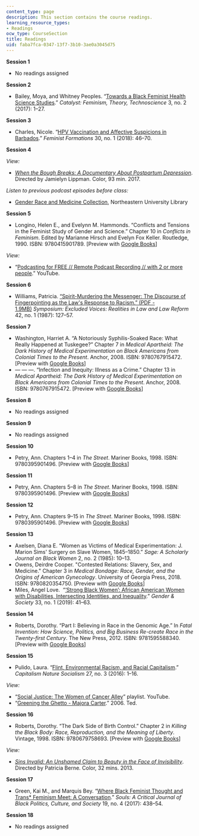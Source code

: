 ```yaml
---
content_type: page
description: This section contains the course readings.
learning_resource_types:
- Readings
ocw_type: CourseSection
title: Readings
uid: faba7fca-0347-13f7-3b10-3ae0a3045d75
---
```


****Session 1****

*   No readings assigned

**Session 2**

*   Bailey, Moya, and Whitney Peoples. “[Towards a Black Feminist Health Science Studies](https://catalystjournal.org/index.php/catalyst/article/view/28844/html_17).” _Catalyst: Feminism, Theory, Technoscience_ 3, no. 2 (2017): 1–27.

**Session 3**

*   Charles, Nicole. “[HPV Vaccination and Affective Suspicions in Barbados](https://muse.jhu.edu/article/692044).” _Feminist Formations_ 30, no. 1 (2018): 46–70.

**Session 4**

_View:_

*   _[When the Bough Breaks: A Documentary About Postpartum Depression](https://www.whentheboughbreaksfilm.com/#!/)_. Directed by Jamielyn Lippman. Color, 93 min. 2017.

_Listen to previous podcast episodes before class:_

*   [Gender Race and Medicine Collection](https://repository.library.northeastern.edu/collections/neu:cj82qp24x), Northeastern University Library

**Session 5**

*   Longino, Helen E., and Evelynn M. Hammonds. “Conflicts and Tensions in the Feminist Study of Gender and Science.” Chapter 10 in _Conflicts in Feminism_. Edited by Marianne Hirsch and Evelyn Fox Keller. Routledge, 1990. ISBN: ‎9780415901789. \[Preview with [Google Books](https://www.google.com/books/edition/Conflicts_in_Feminism/fqG9CgAAQBAJ?hl=en&gbpv=1)\]

_View:_

*   “[Podcasting for FREE // Remote Podcast Recording // with 2 or more people](https://www.youtube.com/watch?v=byWiXp2jlzE).” YouTube.

**Session 6**

*   Williams, Patricia. [“Spirit-Murdering the Messenger: The Discourse of Fingerpointing as the Law's Response to Racism.” (PDF - 1.9MB)](https://repository.law.miami.edu/cgi/viewcontent.cgi?article=2092&context=umlr&httpsredir=1&referer=) _Symposium: Excluded Voices: Realities in Law and Law Reform_ 42, no. 1 (1987): 127–57.

**Session 7**

*   Washington, Harriet A. “A Notoriously Syphilis-Soaked Race: What Really Happened at Tuskegee?” Chapter 7 in _Medical Apartheid: The Dark History of Medical Experimentation on Black Americans from Colonial Times to the Present_. Anchor, 2008. ISBN: ‎9780767915472. \[Preview with [Google Books](https://www.google.com/books/edition/Medical_Apartheid/apGhwRt6A7QC?hl=en&gbpv=1)\]
*   — — —. “Infection and Inequity: Illness as a Crime.” Chapter 13 in _Medical Apartheid: The Dark History of Medical Experimentation on Black Americans from Colonial Times to the Present_. Anchor, 2008. ISBN: ‎9780767915472. \[Preview with [Google Books](https://www.google.com/books/edition/Medical_Apartheid/apGhwRt6A7QC?hl=en&gbpv=1)\]

**Session 8**

*   No readings assigned

**Session 9**

*   No readings assigned

**Session 10**

*   Petry, Ann. Chapters 1–4 in _The Street_. Mariner Books, 1998. ISBN: ‎9780395901496. \[Preview with [Google Books](https://www.google.com/books/edition/The_Street/VZmPAAAAQBAJ?hl=en&gbpv=1)\]

**Session 11**

*   Petry, Ann. Chapters 5–8 in _The Street_. Mariner Books, 1998. ISBN: ‎9780395901496. \[Preview with [Google Books](https://www.google.com/books/edition/The_Street/VZmPAAAAQBAJ?hl=en&gbpv=1)\]

**Session 12**

*   Petry, Ann. Chapters 9–15 in _The Street_. Mariner Books, 1998. ISBN: ‎9780395901496. \[Preview with [Google Books](https://www.google.com/books/edition/The_Street/VZmPAAAAQBAJ?hl=en&gbpv=1)\]

**Session 13**

*   Axelsen, Diana E. “Women as Victims of Medical Experimentation: J. Marion Sims' Surgery on Slave Women, 1845–1850.” _Sage: A Scholarly Journal on Black Women_ 2, no. 2 (1985): 10–13.
*   Owens, Deirdre Cooper. "Contested Relations: Slavery, Sex, and Medicine." Chapter 3 in _Medical Bondage: Race, Gender, and the Origins of American Gynecology_. University of Georgia Press, 2018. ISBN: ‎9780820354750. \[Preview with [Google Books](https://www.google.com/books/edition/Medical_Bondage/ZyE6DwAAQBAJ?hl=en&gbpv=1)\]
*   Miles, Angel Love.  “[‘Strong Black Women’: African American Women with Disabilities, Intersecting Identities, and Inequality](https://journals.sagepub.com/doi/full/10.1177/0891243218814820).” _Gender & Society_ 33, no. 1 (2019): 41–63.

**Session 14**

*   Roberts, Dorothy. “Part I: Believing in Race in the Genomic Age.” In _Fatal Invention: How Science, Politics, and Big Business Re-create Race in the Twenty-first Century_. The New Press, 2012. ISBN: ‎9781595588340. \[Preview with [Google Books](https://www.google.com/books/edition/Fatal_Invention/yb7xxeSczFYC?hl=en&gbpv=1)\]

**Session 15**

*   Pulido, Laura. “[Flint, Environmental Racism, and Racial Capitalism](https://www.tandfonline.com/doi/full/10.1080/10455752.2016.1213013).” _Capitalism Nature Socialism_ 27, no. 3 (2016): 1–16.

_View:_

*   “[Social Justice: The Women of Cancer Alley](https://www.youtube.com/playlist?list=PL2zMrq22-Y2t5jbGmwYB1-o443Daya6e0)” playlist. YouTube.
*   “[Greening the Ghetto - Majora Carter](https://www.ted.com/talks/majora_carter_greening_the_ghetto/transcript?language=en).” 2006. Ted.

**Session 16**

*   Roberts, Dorothy. “The Dark Side of Birth Control.” Chapter 2 in _Killing the Black Body: Race, Reproduction, and the Meaning of Liberty_. Vintage, 1998. ISBN: ‎9780679758693. \[Preview with [Google Books](https://www.google.com/books/edition/Killing_the_Black_Body/nhfSAgAAQBAJ?hl=en&gbpv=1)\]

_View:_

*   _[Sins Invalid: An Unshamed Claim to Beauty in the Face of Invisibility](https://mit.kanopy.com/video/sins-invalid-unashamed-claim-beauty)_. Directed by Patricia Berne. Color, 32 mins. 2013.

**Session 17**

*   Green, Kai M., and Marquis Bey. “[Where Black Feminist Thought and Trans\* Feminism Meet: A Conversation](https://www.tandfonline.com/doi/full/10.1080/10999949.2018.1434365).” _Souls: A Critical Journal of Black Politics, Culture, and Society_ 19, no. 4 (2017): 438–54.

**Session 18**

*   No readings assigned